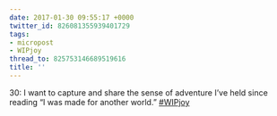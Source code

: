 ```yaml
---
date: 2017-01-30 09:55:17 +0000
twitter_id: 826081355939401729
tags:
- micropost
- WIPjoy
thread_to: 825753146689519616
title: ''
---
```


30: I want to capture and share the sense of adventure I’ve held since reading “I was made for another world.” [#WIPjoy](https://twitter.com/hashtag/WIPjoy)
